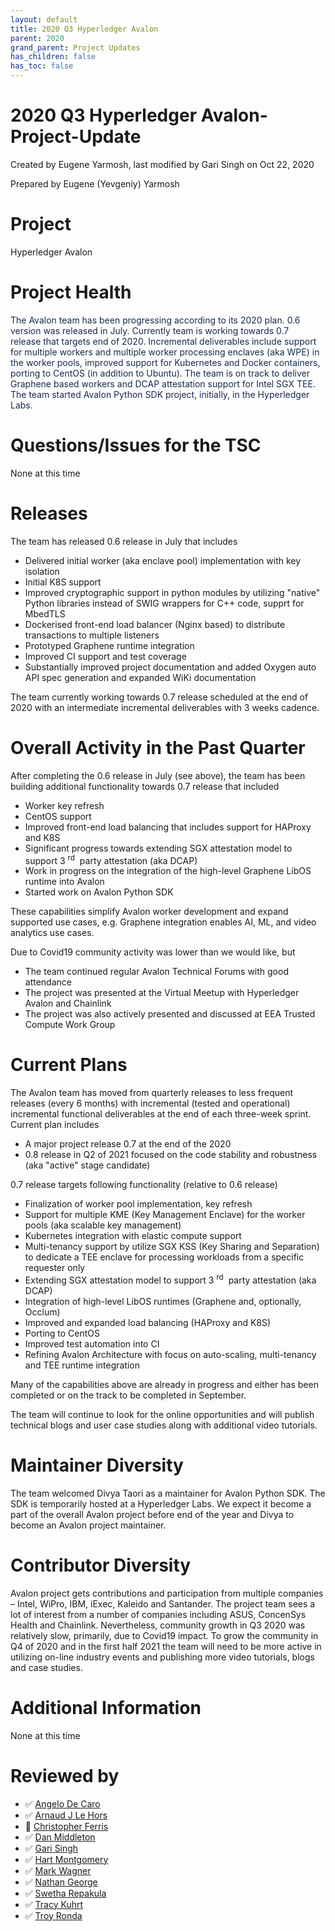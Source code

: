 ```yaml
---
layout: default
title: 2020 Q3 Hyperledger Avalon
parent: 2020
grand_parent: Project Updates
has_children: false
has_toc: false
---
```


# 2020 Q3 Hyperledger Avalon-Project-Update

Created by Eugene Yarmosh, last modified by Gari Singh on Oct 22, 2020

Prepared by Eugene (Yevgeniy) Yarmosh

# Project

Hyperledger Avalon

# Project Health

<span style="color: rgb(23,43,77);">The Avalon team has been progressing
according to its 2020 plan. 0.6 version was released in July. Currently
team is working towards 0.7 release that targets end of 2020.
Incremental deliverables include support for multiple workers and
multiple worker processing enclaves (aka WPE) in the worker pools,
improved support for Kubernetes and Docker containers, porting to CentOS
(in addition to Ubuntu). The team is on track to deliver Graphene based
workers and DCAP attestation support for Intel SGX TEE. The team started
Avalon Python SDK project, initially, in the Hyperledger Labs.     </span>

# Questions/Issues for the TSC

None at this time

# Releases

The team has released 0.6 release in July that includes

-   Delivered initial worker (aka enclave pool) implementation with key
isolation
-   Initial K8S support
-   Improved cryptographic support in python modules by utilizing
"native" Python libraries instead of SWIG wrappers for C++ code,
supprt for MbedTLS 
-   Dockerised front-end load balancer (Nginx based) to distribute
transactions to multiple listeners
-   Prototyped Graphene runtime integration  
-   Improved CI support and test coverage
-   Substantially improved project documentation and added Oxygen auto
API spec generation and expanded WiKi documentation

The team currently working towards 0.7 release scheduled at the end of
2020 with an intermediate incremental deliverables with 3 weeks cadence.



# Overall Activity in the Past Quarter

After completing the 0.6 release in July (see above), the team has been
building additional functionality towards 0.7 release that included

-   Worker key refresh 
-   CentOS support
-   Improved front-end load balancing that includes support for HAProxy
and K8S 
-   Significant progress towards extending SGX attestation model to
support 3 <sup>rd</sup>  party attestation (aka DCAP)
-   Work in progress on the integration of the high-level Graphene LibOS
runtime into Avalon
-   Started work on Avalon Python SDK

These capabilities simplify Avalon worker development and expand
supported use cases, e.g. Graphene integration enables AI, ML, and video
analytics use cases. 

Due to Covid19 community activity was lower than we would like, but

-   The team continued regular Avalon Technical Forums with good
attendance
-   The project was presented at the Virtual Meetup with Hyperledger
Avalon and Chainlink
-   The project was also actively presented and discussed at EEA Trusted
Compute Work Group

# Current Plans

The Avalon team has moved from quarterly releases to less frequent
releases (every 6 months) with incremental (tested and operational)
incremental functional deliverables at the end of each three-week
sprint. Current plan includes

-   A major project release 0.7 at the end of the 2020 
-   0.8 release in Q2 of 2021 focused on the code stability and
robustness (aka "active" stage candidate)

0.7 release targets following functionality (relative to 0.6 release)

-   Finalization of worker pool implementation, key refresh
-   Support for multiple KME (Key Management Enclave) for the worker
pools (aka scalable key management)
-   Kubernetes integration with elastic compute support
-   Multi-tenancy support by utilize SGX KSS (Key Sharing and
Separation) to dedicate a TEE enclave for processing workloads from
a specific requester only
-   Extending SGX attestation model to support 3 <sup>rd</sup>  party
attestation (aka DCAP)
-   Integration of high-level LibOS runtimes (Graphene and, optionally,
Occlum)
-   Improved and expanded load balancing (HAProxy and K8S)
-   Porting to CentOS
-   Improved test automation into CI 
-   Refining Avalon Architecture with focus on auto-scaling,
multi-tenancy and TEE runtime integration

Many of the capabilities above are already in progress and either has
been completed or on the track to be completed in September.

The team will continue to look for the online opportunities and will
publish technical blogs and user case studies along with additional
video tutorials.

# Maintainer Diversity

The team welcomed Divya Taori as a maintainer for Avalon Python SDK. The
SDK is temporarily hosted at a Hyperledger Labs. We expect it become a
part of the overall Avalon project before end of the year and Divya to
become an Avalon project maintainer.



# Contributor Diversity

Avalon project gets contributions and participation from multiple
companies – Intel, WiPro, IBM, iExec, Kaleido and Santander. The project
team sees a lot of interest from a number of companies including ASUS,
ConcenSys Health and Chainlink. Nevertheless, community growth in Q3
2020 was relatively slow, primarily, due to Covid19 impact. To grow the
community in Q4 of 2020 and in the first half 2021 the team will need to
be more active in utilizing on-line industry events and publishing more
video tutorials, blogs and case studies.

# Additional Information

None at this time

# Reviewed by
-   ✅ <a href="https://wiki.hyperledger.org/display/~angelo.decaro" class="confluence-userlink user-mention" data-username="angelo.decaro" data-linked-resource-id="16327529" data-linked-resource-version="1" data-linked-resource-type="userinfo" data-base-url="https://wiki.hyperledger.org">Angelo De Caro</a>
-   ✅ <a href="https://wiki.hyperledger.org/display/~lehors" class="confluence-userlink user-mention" data-username="lehors" data-linked-resource-id="2394240" data-linked-resource-version="1" data-linked-resource-type="userinfo" data-base-url="https://wiki.hyperledger.org">Arnaud J Le Hors</a>
-   🔲 <a href="https://wiki.hyperledger.org/display/~ChristopherFerris" class="confluence-userlink user-mention" data-username="ChristopherFerris" data-linked-resource-id="2392402" data-linked-resource-version="1" data-linked-resource-type="userinfo" data-base-url="https://wiki.hyperledger.org">Christopher Ferris</a>
-   ✅
<a href="https://wiki.hyperledger.org/display/~dan.middleton@intel.com" class="confluence-userlink user-mention" data-username="dan.middleton@intel.com" data-linked-resource-id="6427025" data-linked-resource-version="2" data-linked-resource-type="userinfo" data-base-url="https://wiki.hyperledger.org">Dan Middleton</a>
-   ✅ <a href="https://wiki.hyperledger.org/display/~mastersingh24" class="confluence-userlink user-mention" data-username="mastersingh24" data-linked-resource-id="16321659" data-linked-resource-version="1" data-linked-resource-type="userinfo" data-base-url="https://wiki.hyperledger.org">Gari Singh</a>
-   ✅ <a href="https://wiki.hyperledger.org/display/~hartm" class="confluence-userlink user-mention" data-username="hartm" data-linked-resource-id="6422922" data-linked-resource-version="1" data-linked-resource-type="userinfo" data-base-url="https://wiki.hyperledger.org">Hart Montgomery</a>
-   ✅ <a href="https://wiki.hyperledger.org/display/~mwagner" class="confluence-userlink user-mention" data-username="mwagner" data-linked-resource-id="5505170" data-linked-resource-version="1" data-linked-resource-type="userinfo" data-base-url="https://wiki.hyperledger.org">Mark Wagner</a>
-   ✅ <a href="https://wiki.hyperledger.org/display/~nage" class="confluence-userlink user-mention" data-username="nage" data-linked-resource-id="2393038" data-linked-resource-version="1" data-linked-resource-type="userinfo" data-base-url="https://wiki.hyperledger.org">Nathan George</a>
-   ✅ <a href="https://wiki.hyperledger.org/display/~swetharepakula" class="confluence-userlink user-mention" data-username="swetharepakula" data-linked-resource-id="5505323" data-linked-resource-version="1" data-linked-resource-type="userinfo" data-base-url="https://wiki.hyperledger.org">Swetha Repakula</a>
-   ✅ <a href="https://wiki.hyperledger.org/display/~tkuhrt" class="confluence-userlink user-mention" data-username="tkuhrt" data-linked-resource-id="1180151" data-linked-resource-version="2" data-linked-resource-type="userinfo" data-base-url="https://wiki.hyperledger.org">Tracy Kuhrt</a>
-   ✅ <a href="https://wiki.hyperledger.org/display/~troyronda" class="confluence-userlink user-mention" data-username="troyronda" data-linked-resource-id="9110618" data-linked-resource-version="2" data-linked-resource-type="userinfo" data-base-url="https://wiki.hyperledger.org">Troy Ronda</a>






